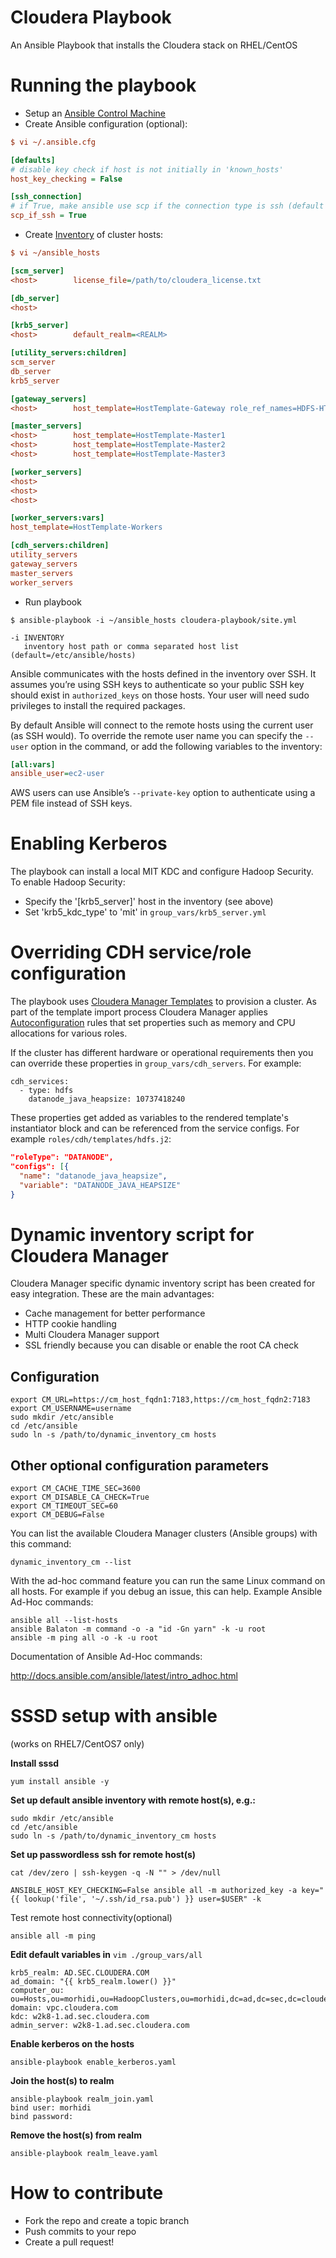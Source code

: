 # Cloudera Playbook 

An Ansible Playbook that installs the Cloudera stack on RHEL/CentOS

# Running the playbook

* Setup an [Ansible Control Machine](http://docs.ansible.com/ansible/intro_installation.html) 
* Create Ansible configuration (optional):

```ini
$ vi ~/.ansible.cfg

[defaults]
# disable key check if host is not initially in 'known_hosts'
host_key_checking = False

[ssh_connection]
# if True, make ansible use scp if the connection type is ssh (default is sftp)
scp_if_ssh = True
```

* Create [Inventory](http://docs.ansible.com/ansible/intro_inventory.html) of cluster hosts:

```ini
$ vi ~/ansible_hosts

[scm_server]
<host>        license_file=/path/to/cloudera_license.txt

[db_server]
<host>

[krb5_server]
<host>        default_realm=<REALM>

[utility_servers:children]
scm_server
db_server
krb5_server

[gateway_servers]
<host>        host_template=HostTemplate-Gateway role_ref_names=HDFS-HTTPFS-1

[master_servers]
<host>        host_template=HostTemplate-Master1
<host>        host_template=HostTemplate-Master2
<host>        host_template=HostTemplate-Master3

[worker_servers]
<host>
<host>
<host>

[worker_servers:vars]
host_template=HostTemplate-Workers

[cdh_servers:children]
utility_servers
gateway_servers
master_servers
worker_servers
```
    
* Run playbook
 
```shell
$ ansible-playbook -i ~/ansible_hosts cloudera-playbook/site.yml
    
-i INVENTORY
   inventory host path or comma separated host list (default=/etc/ansible/hosts)
```

Ansible communicates with the hosts defined in the inventory over SSH. It assumes you’re using SSH keys to authenticate so your public SSH key should exist in ``authorized_keys`` on those hosts. Your user will need sudo privileges to install the required packages.

By default Ansible will connect to the remote hosts using the current user (as SSH would). To override the remote user name you can specify the ``--user`` option in the command, or add the following variables to the inventory:

```ini
[all:vars]
ansible_user=ec2-user
```

AWS users can use Ansible’s ``--private-key`` option to authenticate using a PEM file instead of SSH keys.

# Enabling Kerberos

The playbook can install a local MIT KDC and configure Hadoop Security. To enable Hadoop Security:

* Specify the '[krb5_server]' host in the inventory (see above)
* Set 'krb5_kdc_type' to 'mit' in ``group_vars/krb5_server.yml``

# Overriding CDH service/role configuration

The playbook uses [Cloudera Manager Templates](https://www.cloudera.com/documentation/enterprise/latest/topics/install_cluster_template.html) to provision a cluster.
As part of the template import process Cloudera Manager applies [Autoconfiguration](https://www.cloudera.com/documentation/enterprise/latest/topics/cm_mc_autoconfig.html)
rules that set properties such as memory and CPU allocations for various roles.

If the cluster has different hardware or operational requirements then you can override these properties in ``group_vars/cdh_servers``. 
For example:

```
cdh_services:
  - type: hdfs        
    datanode_java_heapsize: 10737418240
```

These properties get added as variables to the rendered template's instantiator block and can be referenced from the service configs.
For example ``roles/cdh/templates/hdfs.j2``:

```json
"roleType": "DATANODE",
"configs": [{
  "name": "datanode_java_heapsize",
  "variable": "DATANODE_JAVA_HEAPSIZE"
}
```

# Dynamic inventory script for Cloudera Manager

Cloudera Manager specific dynamic inventory script has been created for easy integration. These are the main advantages:

* Cache management for better performance
* HTTP cookie handling
* Multi Cloudera Manager support
* SSL friendly because you can disable or enable the root CA check

## Configuration

```
export CM_URL=https://cm_host_fqdn1:7183,https://cm_host_fqdn2:7183
export CM_USERNAME=username
sudo mkdir /etc/ansible
cd /etc/ansible
sudo ln -s /path/to/dynamic_inventory_cm hosts
```

## Other optional configuration parameters

```
export CM_CACHE_TIME_SEC=3600
export CM_DISABLE_CA_CHECK=True
export CM_TIMEOUT_SEC=60
export CM_DEBUG=False
```

You can list the available Cloudera Manager clusters (Ansible groups) with this command:

```
dynamic_inventory_cm --list
```

With the ad-hoc command feature you can run the same Linux command on all hosts. For example if you debug an issue, this can help. Example Ansible Ad-Hoc commands:

```
ansible all --list-hosts
ansible Balaton -m command -o -a "id -Gn yarn" -k -u root
ansible -m ping all -o -k -u root
```

Documentation of Ansible Ad-Hoc commands:

http://docs.ansible.com/ansible/latest/intro_adhoc.html

# SSSD setup with ansible
(works on RHEL7/CentOS7 only)

**Install sssd**
```
yum install ansible -y
```
**Set up default ansible inventory with remote host(s), e.g.:**
```
sudo mkdir /etc/ansible
cd /etc/ansible
sudo ln -s /path/to/dynamic_inventory_cm hosts
```
**Set up passwordless ssh for remote host(s)**
```
cat /dev/zero | ssh-keygen -q -N "" > /dev/null
```
```
ANSIBLE_HOST_KEY_CHECKING=False ansible all -m authorized_key -a key="{{ lookup('file', '~/.ssh/id_rsa.pub') }} user=$USER" -k
```
Test remote host connectivity(optional)
```
ansible all -m ping
```
**Edit default variables in** ```vim ./group_vars/all```
```
krb5_realm: AD.SEC.CLOUDERA.COM
ad_domain: "{{ krb5_realm.lower() }}"
computer_ou: ou=Hosts,ou=morhidi,ou=HadoopClusters,ou=morhidi,dc=ad,dc=sec,dc=cloudera,dc=com
domain: vpc.cloudera.com
kdc: w2k8-1.ad.sec.cloudera.com
admin_server: w2k8-1.ad.sec.cloudera.com
```
**Enable kerberos on the hosts**
```
ansible-playbook enable_kerberos.yaml
```
**Join the host(s) to realm**
```
ansible-playbook realm_join.yaml
bind user: morhidi
bind password:
```

**Remove the host(s) from realm**
```
ansible-playbook realm_leave.yaml
```

# How to contribute

* Fork the repo and create a topic branch
* Push commits to your repo
* Create a pull request!
